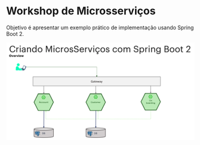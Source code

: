 # Workshop de Microsserviços

Objetivo é apresentar um exemplo prático de implementação usando Spring Boot 2.

![overview](https://github.com/keuller/microservices-workshop/blob/master/images/workshop_overview.png)
